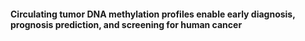 #### Circulating tumor DNA methylation profiles enable early diagnosis, prognosis prediction, and screening for human cancer
